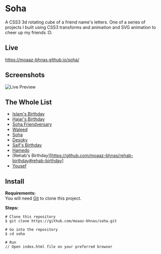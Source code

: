 # Soha
A CSS3 3d rotating cube of a friend name's letters. One of a series of projects I built using CSS3 transforms and animation and SVG animation to cheer up my friends :D.

## Live
https://moaaz-bhnas.github.io/soha/

## Screenshots
![Live Preview](https://media.giphy.com/media/4Hb9w4rj7KL96kaxDd/giphy.gif)

## The Whole List
- [Islam's Birthday](https://github.com/moaaz-bhnas/islam-birthday#islams-birthday)
- [Hajar's Birthday](https://github.com/moaaz-bhnas/hajar-birthday#hajars-birthday)
- [Soha Friendversary](https://github.com/moaaz-bhnas/soha-friendversary#friendversary)
- [Waleed](https://github.com/moaaz-bhnas/waleed-birthday#waleed-birthday)
- [Soha](https://github.com/moaaz-bhnas/soha#soha)
- [Desoky](https://github.com/moaaz-bhnas/desoky#desoky)
- [Saif's Birthday](https://github.com/moaaz-bhnas/saif-birthday#saifs-birthday)
- [Hamedo](https://github.com/moaaz-bhnas/Hamedo#hamedo)
- [Rehab's Birthday][https://github.com/moaaz-bhnas/rehab-birthday#rehab-birthday]
- [Yousef](https://github.com/moaaz-bhnas/yousef#yousef)

## Install
<b>Requirements:</b>  
You will need [Git](https://git-scm.com/) to clone this project.  

<b>Steps:</b>
```
# Clone this repository
$ git clone https://github.com/moaaz-bhnas/soha.git

# Go into the repository
$ cd soha

# Run
// Open index.html file on your preferred browser
```

